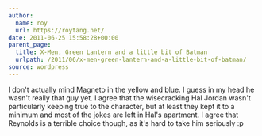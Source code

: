 ```yaml
---
author:
  name: roy
  url: https://roytang.net/
date: 2011-06-25 15:58:28+00:00
parent_page:
  title: X-Men, Green Lantern and a little bit of Batman
  urlpath: /2011/06/x-men-green-lantern-and-a-little-bit-of-batman/
source: wordpress
---
```


I don't actually mind Magneto in the yellow and blue. I guess in my head he wasn't really that guy yet. I agree that the wisecracking Hal Jordan wasn't particularly keeping true to the character, but at least they kept it to a minimum and most of the jokes are left in Hal's apartment. I agree that Reynolds is a terrible choice though, as it's hard to take him seriously :p